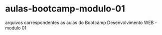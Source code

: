 # aulas-bootcamp-modulo-01
arquivos correspondentes as aulas do Bootcamp Desenvolvimento WEB - modulo 01
